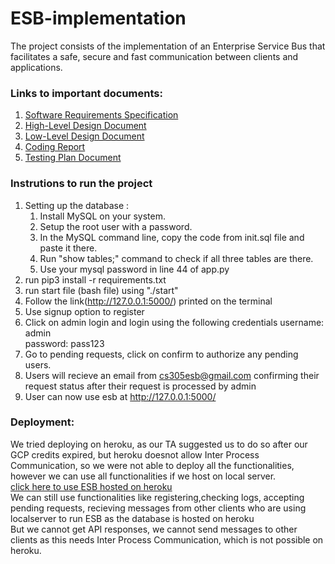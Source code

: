 # ESB-implementation
The project consists of the implementation of an Enterprise Service Bus that facilitates a safe, secure and fast communication between clients and applications.

### Links to important documents:
1. [Software Requirements Specification ](https://github.com/CS305-software-Engineering/ESB-implementation/wiki/SRS-Document)
2. [High-Level Design Document ](https://github.com/CS305-software-Engineering/ESB-implementation/wiki/High-Level-Design-Document)
3. [Low-Level Design Document ](https://github.com/CS305-software-Engineering/ESB-implementation/wiki/Low-Level-Design-Document)
4. [Coding Report](https://github.com/CS305-software-Engineering/ESB-implementation/wiki/Coding-Report)
5. [Testing Plan Document](https://github.com/CS305-software-Engineering/ESB-implementation/wiki/Test-Plan-Document)

### Instrutions to run the project
1. Setting up the database :
    1. Install MySQL on your system.
    2. Setup the root user with a password.
    3. In the MySQL command line, copy the code from init.sql file and paste it there.
    4. Run "show tables;" command to check if all three tables are there.
    5. Use your mysql password in line 44 of app.py 
2. run pip3 install -r requirements.txt
3. run start file (bash file) using "./start"
4. Follow the link(http://127.0.0.1:5000/) printed on the terminal
5. Use signup option to register
6. Click on admin login and login using the following credentials
    username: admin <br>
    password: pass123 <br>
7. Go to pending requests, click on confirm to authorize any pending users. 
8. Users will recieve an email from cs305esb@gmail.com confirming their request status after their request is processed by admin
9. User can now use esb at http://127.0.0.1:5000/

### Deployment:
We tried deploying on heroku, as our TA suggested us to do so after our GCP credits expired, but heroku doesnot allow Inter Process Communication, so we were not able to deploy all the functionalities, however we can use all functionalities if we host on local server.<br>
[click here to use ESB hosted on heroku](https://esb-implementation.herokuapp.com/) <br>
We can still use functionalities like registering,checking logs, accepting pending requests, recieving messages from other clients who are using localserver to run ESB as the database is hosted on heroku <br>
But we cannot get API responses, we cannot send messages to other clients as this needs Inter Process Communication, which is not possible on heroku.
